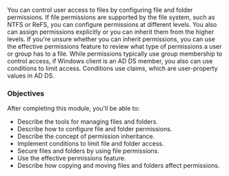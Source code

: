 You can control user access to files by configuring file and folder permissions. If file permissions are supported by the file system, such as NTFS or ReFS, you can configure permissions at different levels. You also can assign permissions explicitly or you can inherit them from the higher levels. If you're unsure whether you can inherit permissions, you can use the effective permissions feature to review what type of permissions a user or group has to a file. While permissions typically use group membership to control access, if Windows client is an AD DS member, you also can use conditions to limit access. Conditions use claims, which are user-property values in AD DS.

### Objectives

After completing this module, you'll be able to:

 -  Describe the tools for managing files and folders.
 -  Describe how to configure file and folder permissions.
 -  Describe the concept of permission inheritance.
 -  Implement conditions to limit file and folder access.
 -  Secure files and folders by using file permissions.
 -  Use the effective permissions feature.
 -  Describe how copying and moving files and folders affect permissions.
